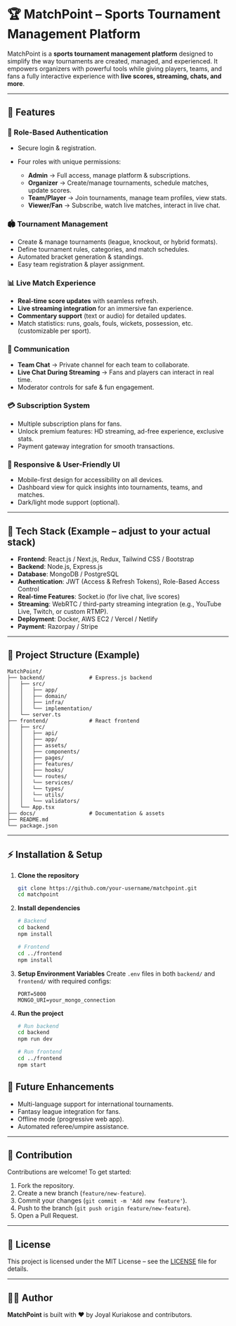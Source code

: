 # 🏆 MatchPoint – Sports Tournament Management Platform

MatchPoint is a **sports tournament management platform** designed to simplify the way tournaments are created, managed, and experienced. It empowers organizers with powerful tools while giving players, teams, and fans a fully interactive experience with **live scores, streaming, chats, and more**.

---

## 🚀 Features

### 👤 Role-Based Authentication

* Secure login & registration.
* Four roles with unique permissions:

  * **Admin** → Full access, manage platform & subscriptions.
  * **Organizer** → Create/manage tournaments, schedule matches, update scores.
  * **Team/Player** → Join tournaments, manage team profiles, view stats.
  * **Viewer/Fan** → Subscribe, watch live matches, interact in live chat.

### 🏟 Tournament Management

* Create & manage tournaments (league, knockout, or hybrid formats).
* Define tournament rules, categories, and match schedules.
* Automated bracket generation & standings.
* Easy team registration & player assignment.

### 📊 Live Match Experience

* **Real-time score updates** with seamless refresh.
* **Live streaming integration** for an immersive fan experience.
* **Commentary support** (text or audio) for detailed updates.
* Match statistics: runs, goals, fouls, wickets, possession, etc. (customizable per sport).

### 💬 Communication

* **Team Chat** → Private channel for each team to collaborate.
* **Live Chat During Streaming** → Fans and players can interact in real time.
* Moderator controls for safe & fun engagement.

### 💳 Subscription System

* Multiple subscription plans for fans.
* Unlock premium features: HD streaming, ad-free experience, exclusive stats.
* Payment gateway integration for smooth transactions.

### 📱 Responsive & User-Friendly UI

* Mobile-first design for accessibility on all devices.
* Dashboard view for quick insights into tournaments, teams, and matches.
* Dark/light mode support (optional).

---

## 🔧 Tech Stack (Example – adjust to your actual stack)

* **Frontend**: React.js / Next.js, Redux, Tailwind CSS / Bootstrap
* **Backend**: Node.js, Express.js
* **Database**: MongoDB / PostgreSQL
* **Authentication**: JWT (Access & Refresh Tokens), Role-Based Access Control
* **Real-time Features**: Socket.io (for live chat, live scores)
* **Streaming**: WebRTC / third-party streaming integration (e.g., YouTube Live, Twitch, or custom RTMP).
* **Deployment**: Docker, AWS EC2 / Vercel / Netlify
* **Payment**: Razorpay / Stripe

---

## 📂 Project Structure (Example)

```
MatchPoint/
├── backend/              # Express.js backend
│   ├── src/
│   │   ├── app/
│   │   ├── domain/
│   │   ├── infra/
│   │   └── implementation/
│   └── server.ts
├── frontend/             # React frontend
│   ├── src/
│   │   ├── api/
│   │   ├── app/
│   │   ├── assets/
│   │   ├── components/
│   │   ├── pages/
│   │   ├── features/
│   │   ├── hooks/
│   │   └── routes/
│   │   └── services/
│   │   └── types/
│   │   └── utils/
│   │   └── validators/
│   └── App.tsx
├── docs/                 # Documentation & assets
├── README.md
└── package.json
```

---

## ⚡ Installation & Setup

1. **Clone the repository**

   ```bash
   git clone https://github.com/your-username/matchpoint.git
   cd matchpoint
   ```

2. **Install dependencies**

   ```bash
   # Backend
   cd backend
   npm install

   # Frontend
   cd ../frontend
   npm install
   ```

3. **Setup Environment Variables**
   Create `.env` files in both `backend/` and `frontend/` with required configs:

   ```
   PORT=5000
   MONGO_URI=your_mongo_connection
   ```

4. **Run the project**

   ```bash
   # Run backend
   cd backend
   npm run dev

   # Run frontend
   cd ../frontend
   npm start
   ```



## 🔮 Future Enhancements


* Multi-language support for international tournaments.
* Fantasy league integration for fans.
* Offline mode (progressive web app).
* Automated referee/umpire assistance.

---

## 🤝 Contribution

Contributions are welcome! To get started:

1. Fork the repository.
2. Create a new branch (`feature/new-feature`).
3. Commit your changes (`git commit -m 'Add new feature'`).
4. Push to the branch (`git push origin feature/new-feature`).
5. Open a Pull Request.

---

## 📜 License

This project is licensed under the MIT License – see the [LICENSE](LICENSE) file for details.

---

## 👨‍💻 Author

**MatchPoint** is built with ❤️ by Joyal Kuriakose and contributors.